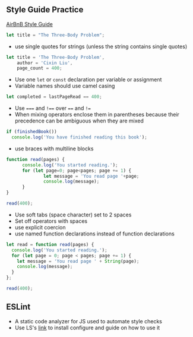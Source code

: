 ## Style Guide Practice

[AirBnB Style Guide](https://github.com/airbnb/javascript)

```js
let title = "The Three-Body Problem";
```

- use single quotes for strings (unless the string contains single quotes)

```js
let title = 'The Three-Body Problem',
    author = 'Cixin Liu',
    page_count = 400;
```

- Use one `let` or `const` declaration per variable or assignment
- Variable names should use camel casing

```js
let completed = lastPageRead == 400;
```

- Use `===` and `!==` over `==` and `!=`
- When mixing operators enclose them in parentheses because their precedence can be ambiguous when they are mixed

```js
if (finishedBook())
  console.log('You have finished reading this book');
```

- use braces with multiline blocks

```js
function read(pages) {
      console.log('You started reading.');
      for (let page=0; page<pages; page += 1) {
              let message = 'You read page '+page;
              console.log(message);
      }
}

read(400);
```

- Use soft tabs (space character) set to 2 spaces
- Set off operators with spaces
- use explicit coercion
- use named function declarations instead of function declarations

```js
let read = function read(pages) {
  console.log('You started reading.');
  for (let page = 0; page < pages; page += 1) {
    let message = 'You read page ' + String(page);
    console.log(message);
  }
};

read(400);
```

## ESLint

- A static code analyzer for JS used to automate style checks
- Use LS's [link](https://launchschool.com/gists/9ad96eed) to install configure and guide on how to use it